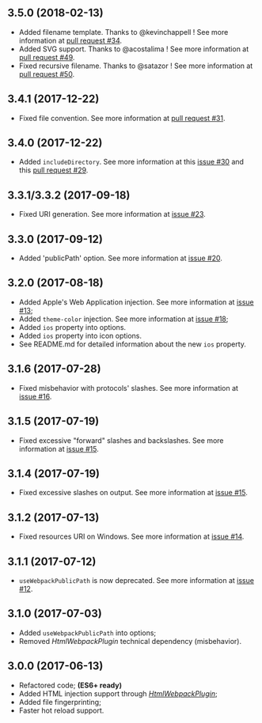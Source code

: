 ## 3.5.0 (2018-02-13)

- Added filename template. Thanks to @kevinchappell ! See more information at [pull request #34](https://github.com/arthurbergmz/webpack-pwa-manifest/pull/34).
- Added SVG support. Thanks to @acostalima ! See more information at [pull request #49](https://github.com/arthurbergmz/webpack-pwa-manifest/pull/49).
- Fixed recursive filename. Thanks to @satazor ! See more information at [pull request #50](https://github.com/arthurbergmz/webpack-pwa-manifest/pull/50).

## 3.4.1 (2017-12-22)

- Fixed file convention. See more information at [pull request #31](https://github.com/arthurbergmz/webpack-pwa-manifest/pull/31).

## 3.4.0 (2017-12-22)

- Added `includeDirectory`. See more information at this [issue #30](https://github.com/arthurbergmz/webpack-pwa-manifest/issues/30) and this [pull request #29](https://github.com/arthurbergmz/webpack-pwa-manifest/pull/29).

## 3.3.1/3.3.2 (2017-09-18)

- Fixed URI generation. See more information at [issue #23](https://github.com/arthurbergmz/webpack-pwa-manifest/issues/23).

## 3.3.0 (2017-09-12)

- Added 'publicPath' option. See more information at [issue #20](https://github.com/arthurbergmz/webpack-pwa-manifest/issues/20).

## 3.2.0 (2017-08-18)

- Added Apple's Web Application injection. See more information at [issue #13](https://github.com/arthurbergmz/webpack-pwa-manifest/issues/13);
- Added `theme-color` injection. See more information at [issue #18](https://github.com/arthurbergmz/webpack-pwa-manifest/issues/18);
- Added `ios` property into options.
- Added `ios` property into icon options.
- See README.md for detailed information about the new `ios` property.

## 3.1.6 (2017-07-28)

- Fixed misbehavior with protocols' slashes. See more information at [issue #16](https://github.com/arthurbergmz/webpack-pwa-manifest/issues/16).

## 3.1.5 (2017-07-19)

- Fixed excessive "forward" slashes and backslashes. See more information at [issue #15](https://github.com/arthurbergmz/webpack-pwa-manifest/issues/15).

## 3.1.4 (2017-07-19)

- Fixed excessive slashes on output. See more information at [issue #15](https://github.com/arthurbergmz/webpack-pwa-manifest/issues/15).

## 3.1.2 (2017-07-13)

- Fixed resources URI on Windows. See more information at [issue #14](https://github.com/arthurbergmz/webpack-pwa-manifest/issues/14).

## 3.1.1 (2017-07-12)

- `useWebpackPublicPath` is now deprecated. See more information at [issue #12](https://github.com/arthurbergmz/webpack-pwa-manifest/issues/12).

## 3.1.0 (2017-07-03)

- Added `useWebpackPublicPath` into options;
- Removed _HtmlWebpackPlugin_ technical dependency (misbehavior).

## 3.0.0 (2017-06-13)

- Refactored code; **(ES6+ ready)**
- Added HTML injection support through [_HtmlWebpackPlugin_](https://github.com/jantimon/html-webpack-plugin);
- Added file fingerprinting;
- Faster hot reload support.